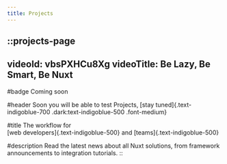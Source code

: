 ```yaml
---
title: Projects
---
```


::projects-page
---
videoId: vbsPXHCu8Xg
videoTitle: Be Lazy, Be Smart, Be Nuxt
---

#badge
Coming soon

#header
Soon you will be able to test Projects, [stay tuned]{.text-indigoblue-700 .dark:text-indigoblue-500 .font-medium}

#title
The workflow for
<br>
[web developers]{.text-indigoblue-500} and [teams]{.text-indigoblue-500}

#description
Read the latest news about all Nuxt solutions, from framework announcements to integration tutorials.
::

